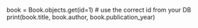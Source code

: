 book = Book.objects.get(id=1)   # use the correct id from your DB
print(book.title, book.author, book.publication_year)